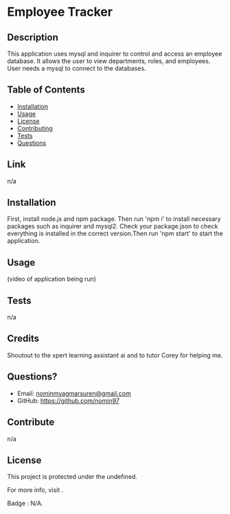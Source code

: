 # Employee Tracker
  
  ## Description 
  This application uses mysql and inquirer to control and access an employee database. It allows the user to view departments, roles, and employees. User needs a mysql to connect to the databases.
  
  ## Table of Contents
  - [Installation](#installation)
  - [Usage](#usage)
  - [License](#license)
  - [Contributing](#contributing)
  - [Tests](#tests)
  - [Questions](#questions)
  
  ## Link
  n/a
  
  ## Installation 
  First, install node.js and npm package. Then run 'npm i' to install necessary packages such as inquirer and mysql2. Check your package.json to check everything is installed in the correct version.Then run 'npm start' to start the application. 
  
  ## Usage
  (video of application being run)
  
  ## Tests
  n/a
  
  ## Credits
  Shoutout to the xpert learning assistant ai and to tutor Corey for helping me. 
  
  ## Questions?
  * Email: <nominmyagmarsuren@gmail.com>
  * GitHub: <https://github.com/nomin97>
  
  ## Contribute
  n/a
  
  ## License
  This project is protected under the undefined.
  
  For more info, visit .
  
  Badge : N/A.